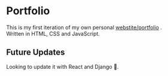 # Portfolio

This is my first iteration of my own personal [webstite/portfolio](https://joshuateguhsantoso.dev) .\
Written in HTML, CSS and JavaScript.

## Future Updates
Looking to update it with React and Django 👀.
